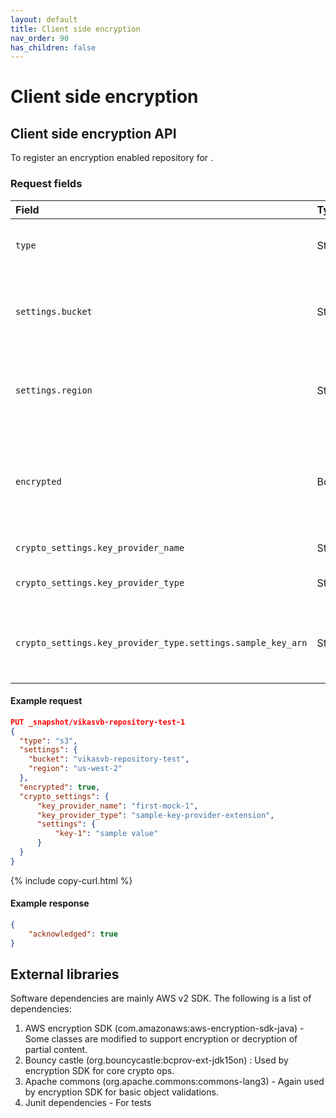 ```yaml
---
layout: default
title: Client side encryption
nav_order: 90
has_children: false
---
```



# Client side encryption



## Client side encryption API

To register an encryption enabled repository for <remote-store>.

### Request fields

| Field | Type | Description |
| :--- | :--- |:--- |
| `type` | String | The storage service used to store the repository. |
| `settings.bucket` | String | Path to the target distinguished name to be updated. Required. |
| `settings.region` | String | Path to the target distinguished name to be updated. Required. |
| `encrypted` | Boolean | Determines whether the repository is encrypted or not. Set to `true` to encrypt the repository. |
| `crypto_settings.key_provider_name` | String | Identifies the key provider. |
| `crypto_settings.key_provider_type` | String | The type of extension installed |
| `crypto_settings.key_provider_type.settings.sample_key_arn` | String | Setting for the extension plugin that creates the key provider. |



#### Example request

```json
PUT _snapshot/vikasvb-repository-test-1
{
  "type": "s3",
  "settings": {
    "bucket": "vikasvb-repository-test",
    "region": "us-west-2"
  },    
  "encrypted": true,
  "crypto_settings": {
      "key_provider_name": "first-mock-1",
      "key_provider_type": "sample-key-provider-extension",
      "settings": {
          "key-1": "sample value"
      }
  }
}
```
{% include copy-curl.html %}

#### Example response

```json
{
    "acknowledged": true
}
```

## External libraries

Software dependencies are mainly AWS v2 SDK. The following is a list of dependencies:

1. AWS encryption SDK (com.amazonaws:aws-encryption-sdk-java) - Some classes are modified to support encryption or decryption of partial content.
2. Bouncy castle (org.bouncycastle:bcprov-ext-jdk15on)  : Used by encryption SDK for core crypto ops.
3. Apache commons (org.apache.commons:commons-lang3) - Again used by encryption SDK for basic object validations.
4. Junit dependencies - For tests